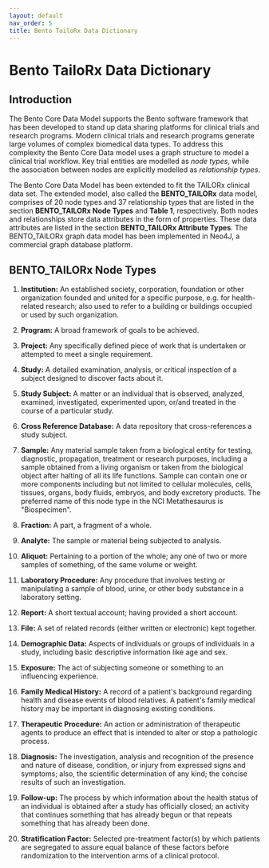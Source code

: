 ```yaml
---
layout: default
nav_order: 5
title: Bento TailoRx Data Dictionary
---
```


# Bento TailoRx Data Dictionary

## Introduction

The Bento Core Data Model supports the Bento software framework that has been developed to stand up data sharing platforms for clinical trials and research programs. Modern clinical trials and research programs generate large volumes of complex biomedical data types. To address this complexity the Bento Core Data model uses a graph structure to model a clinical trial workflow. Key trial entities are modelled as *node types*, while the association between nodes are explicitly modelled as *relationship types*. 

The Bento Core Data Model has been extended to fit the TAILORx clinical data set. The extended model, also called the **BENTO_TAILORx** data model, comprises of 20 node types and 37 relationship types that are listed in the section **BENTO_TAILORx Node Types** and **Table 1**, respectively. Both nodes and relationships store data attributes in the form of properties. These data attributes are listed in the section **BENTO_TAILORx Attribute Types**. The BENTO_TAILORx graph data model has been implemented in Neo4J, a commercial graph database platform.

 

## BENTO_TAILORx Node Types

1. **Institution:** An established society, corporation, foundation or other organization founded and united for a specific purpose, e.g. for health-related research; also used to refer to a building or buildings occupied or used by such organization.

 

2. **Program:** A broad framework of goals to be achieved.

 

3. **Project:** Any specifically defined piece of work that is undertaken or attempted to meet a single requirement.

 

4. **Study:** A detailed examination, analysis, or critical inspection of a subject designed to discover facts about it.

 

5. **Study Subject:** A matter or an individual that is observed, analyzed, examined, investigated, experimented upon, or/and treated in the course of a particular study.

 

6. **Cross Reference Database:** A data repository that cross-references a study subject.

 

7. **Sample:** Any material sample taken from a biological entity for testing, diagnostic, propagation, treatment or research purposes, including a sample obtained from a living organism or taken from the biological object after halting of all its life functions. Sample can contain one or more components including but not limited to cellular molecules, cells, tissues, organs, body fluids, embryos, and body excretory products. The preferred name of this node type in the NCI Metathesaurus is "Biospecimen".

 

8. **Fraction:** A part, a fragment of a whole.

 

9. **Analyte:** The sample or material being subjected to analysis.

 

10. **Aliquot:** Pertaining to a portion of the whole; any one of two or more samples of something, of the same volume or weight.

 

11. **Laboratory Procedure:** Any procedure that involves testing or manipulating a sample of blood, urine, or other body substance in a laboratory setting.

 

12. **Report:** A short textual account; having provided a short account.

 

13. **File:** A set of related records (either written or electronic) kept together.

 

14. **Demographic Data:** Aspects of individuals or groups of individuals in a study, including basic descriptive information like age and sex.

 

15. **Exposure:** The act of subjecting someone or something to an influencing experience.

 

16. **Family Medical History:** A record of a patient's background regarding health and disease events of blood relatives. A patient's family medical history may be important in diagnosing existing conditions.

 

17. **Therapeutic Procedure:** An action or administration of therapeutic agents to produce an effect that is intended to alter or stop a pathologic process.

 

18. **Diagnosis:** The investigation, analysis and recognition of the presence and nature of disease, condition, or injury from expressed signs and symptoms; also, the scientific determination of any kind; the concise results of such an investigation.

 

19. **Follow-up:** The process by which information about the health status of an individual is obtained after a study has officially closed; an activity that continues something that has already begun or that repeats something that has already been done.

 

20. **Stratification Factor:** Selected pre-treatment factor(s) by which patients are segregated to assure equal balance of these factors before randomization to the intervention arms of a clinical protocol.
